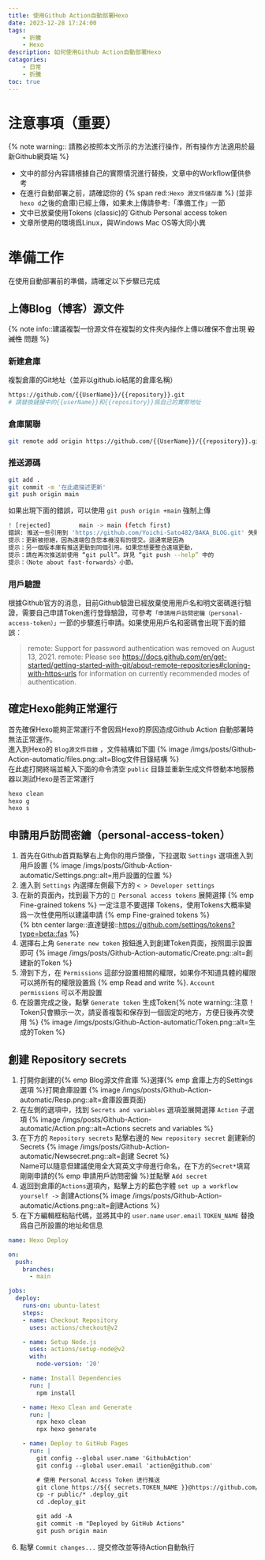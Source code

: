 ```yaml
---
title: 使用Github Action自動部署Hexo
date: 2023-12-28 17:24:00
tags:
    - 折騰
    - Hexo
description: 如何使用Github Action自動部署Hexo
catagories: 
    - 日常
    - 折騰
toc: true
---
```


# 注意事項（重要）
{% note warning:: 請務必按照本文所示的方法進行操作，所有操作方法適用於最新Github網頁端 %}
* 文中的部分內容請根據自己的實際情況進行替換，文章中的Workflow僅供參考
* 在進行自動部署之前，請確認你的 {% span red::`Hexo 源文件儲存庫` %} (並非`hexo d`之後的倉庫)已經上傳，如果未上傳請參考:「準備工作」一節
* 文中已放棄使用Tokens (classic)的`Github Personal access token
* 文章所使用的環境爲Linux，與Windows Mac OS等大同小異

# 準備工作
在使用自動部署前的準備，請確定以下步驟已完成
## 上傳Blog（博客）源文件
{% note info::建議複製一份源文件在複製的文件夾內操作上傳以確保不會出現 ~~毀滅性~~ 問題 %}
### 新建倉庫
複製倉庫的Git地址（並非以github.io結尾的倉庫名稱）
```bash
https://github.com/{{UserName}}/{{repository}}.git
# 請替換鏈接中的{{userName}}和{{repository}}爲自己的實際地址
```
### 倉庫關聯
```bash
git remote add origin https://github.com/{{UserName}}/{{repository}}.git
```
### 推送源碼
```bash
git add .
git commit -m '在此處描述更新'
git push origin main
```
如果出現下面的錯誤，可以使用 `git push origin +main` 強制上傳
```bash
! [rejected]        main -> main (fetch first)
錯誤: 推送一些引用到 'https://github.com/Yoichi-Sato482/BAKA_BLOG.git' 失敗
提示：更新被拒絕，因為遠端包含您本機沒有的提交。這通常是因為
提示：另一個版本庫有推送更動到同個引用。如果您想要整合遠端更動，
提示：請在再次推送前使用 “git pull”。詳見 “git push --help” 中的
提示：〈Note about fast-forwards〉小節。
```
### 用戶驗證
根據Github官方的消息，目前Github驗證已經放棄使用用戶名和明文密碼進行驗證，需要自己申請Token進行登錄驗證，可參考`「申請用戶訪問密鑰（personal-access-token）」`一節的步驟進行申請。如果使用用戶名和密碼會出現下面的錯誤：

> remote: Support for password authentication was removed on August 13, 2021.
remote: Please see https://docs.github.com/en/get-started/getting-started-with-git/about-remote-repositories#cloning-with-https-urls for information on currently recommended modes of authentication.

## 確定Hexo能夠正常運行
首先確保Hexo能夠正常運行不會因爲Hexo的原因造成Github Action 自動部署時無法正常運作。  
進入到Hexo的 `Blog源文件目錄` ，文件結構如下圖
{% image /imgs/posts/Github-Action-automatic/files.png::alt=Blog文件目錄結構 %}  
在此處打開終端並輸入下面的命令清空 `public` 目錄並重新生成文件啓動本地服務器以測試Hexo是否正常運行    
```bash
hexo clean
hexo g
hexo s
```
## 申請用戶訪問密鑰（personal-access-token）
1. 首先在Github首頁點擊右上角你的用戶頭像，下拉選取 `Settings` 選項進入到用戶設置
{% image /imgs/posts/Github-Action-automatic/Settings.png::alt=用戶設置的位置 %}  
2. 進入到 `Settings` 內選擇左側最下方的 `< > Developer settings` 
3. 在新的頁面內，找到最下方的 `🔑 Personal access tokens` 展開選擇 {% emp Fine-grained tokens %} 一定注意不要選擇 Tokens，使用Tokens大概率變爲一次性使用所以建議申請 {% emp Fine-grained tokens %}   
{% btn center large::直達鏈接::https://github.com/settings/tokens?type=beta::fas %}  
4. 選擇右上角 `Generate new token` 按鈕進入到創建Token頁面，按照圖示設置即可
{% image /imgs/posts/Github-Action-automatic/Create.png::alt=創建新的Token %} 
5. 滑到下方，在 `Permissions` 這部分設置相關的權限，如果你不知道具體的權限可以將所有的權限設置爲 {% emp Read and write %}.
`Account permissions` 可以不用設置
6. 在設置完成之後，點擊 `Generate token` 生成Token{% note warning::注意！Token只會顯示一次，請妥善複製和保存到一個固定的地方，方便日後再次使用 %} {% image /imgs/posts/Github-Action-automatic/Token.png::alt=生成的Token %} 

## 創建 Repository secrets
1. 打開你創建的{% emp Blog源文件倉庫 %}選擇{% emp 倉庫上方的Settings選項 %}打開倉庫設置
{% image /imgs/posts/Github-Action-automatic/Resp.png::alt=倉庫設置頁面}
2. 在左側的選項中，找到 `Secrets and variables` 選項並展開選擇 `Action` 子選項
{% image /imgs/posts/Github-Action-automatic/Action.png::alt=Actions secrets and variables %} 
3. 在下方的 `Repository secrets` 點擊右邊的 `New repository secret` 創建新的Secrets
{% image /imgs/posts/Github-Action-automatic/Newsecret.png::alt=創建 Secret %}  
Name可以隨意但建議使用全大寫英文字母進行命名，在下方的`Secret*`填寫剛剛申請的{% emp 申請用戶訪問密鑰 %}並點擊 `Add secret`
4. 返回到倉庫的`Actions`選項內，點擊上方的藍色字體 `set up a workflow yourself ->` 創建Actions{% image /imgs/posts/Github-Action-automatic/Actions.png::alt=創建Actions %}
5. 在下方編輯框粘貼代碼，並將其中的 `user.name` `user.email` `TOKEN_NAME` 替換爲自己所設置的地址和信息 
```yaml
name: Hexo Deploy

on:
  push:
    branches:
      - main

jobs:
  deploy:
    runs-on: ubuntu-latest
    steps:
    - name: Checkout Repository
      uses: actions/checkout@v2

    - name: Setup Node.js
      uses: actions/setup-node@v2
      with:
        node-version: '20'

    - name: Install Dependencies
      run: |
        npm install

    - name: Hexo Clean and Generate
      run: |
        npx hexo clean
        npx hexo generate

    - name: Deploy to GitHub Pages
      run: |
        git config --global user.name 'GithubAction'
        git config --global user.email 'action@github.com'

        # 使用 Personal Access Token 进行推送
        git clone https://${{ secrets.TOKEN_NAME }}@https://github.com/{{UserName}}/{{repository}}.git .deploy_git
        cp -r public/* .deploy_git
        cd .deploy_git

        git add -A
        git commit -m "Deployed by GitHub Actions"
        git push origin main

```
6. 點擊 `Commit changes...` 提交修改並等待Action自動執行